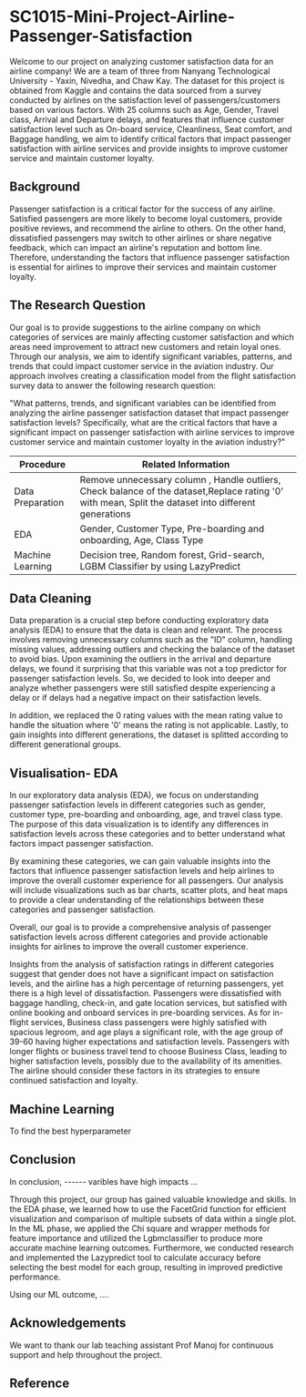 # SC1015-Mini-Project-Airline-Passenger-Satisfaction

Welcome to our project on analyzing customer satisfaction data for an airline company! We are a team of three from Nanyang Technological University - Yaxin, Nivedha, and Chaw Kay. The dataset for this project is obtained from Kaggle and contains the data sourced from a survey conducted by airlines on the satisfaction level of passengers/customers based on various factors. With 25 columns such as Age, Gender, Travel class, Arrival and Departure delays, and features that influence customer satisfaction level such as On-board service, Cleanliness, Seat comfort, and Baggage handling, we aim to identify critical factors that impact passenger satisfaction with airline services and provide insights to improve customer service and maintain customer loyalty.






## Background

Passenger satisfaction is a critical factor for the success of any airline. Satisfied passengers are more likely to become loyal customers, provide positive reviews, and recommend the airline to others. On the other hand, dissatisfied passengers may switch to other airlines or share negative feedback, which can impact an airline's reputation and bottom line. Therefore, understanding the factors that influence passenger satisfaction is essential for airlines to improve their services and maintain customer loyalty.

## The Research Question

Our goal is to provide suggestions to the airline company on which categories of services are mainly affecting customer satisfaction and which areas need improvement to attract new customers and retain loyal ones. Through our analysis, we aim to identify significant variables, patterns, and trends that could impact customer service in the aviation industry. Our approach involves creating a classification model from the flight satisfaction survey data to answer the following research question:

"What patterns, trends, and significant variables can be identified from analyzing the airline passenger satisfaction dataset that impact passenger satisfaction levels? Specifically, what are the critical factors that have a significant impact on passenger satisfaction with airline services to improve customer service and maintain customer loyalty in the aviation industry?"

| Procedure | Related Information|
| ---------------- | ---------------- |
| Data Preparation  | Remove unnecessary column , Handle outliers, Check balance of the dataset,Replace rating '0' with mean, Split the dataset into different generations |
| EDA  | Gender, Customer Type, Pre-boarding and onboarding, Age, Class Type |
| Machine Learning  | Decision tree, Random forest, Grid-search, LGBM Classifier by using LazyPredict  |


## Data Cleaning 
Data preparation is a crucial step before conducting exploratory data analysis (EDA) to ensure that the data is clean and relevant. The process involves removing unnecessary columns such as the "ID" column, handling missing values, addressing outliers and checking the balance of the dataset to avoid bias. Upon examining the outliers in the arrival and departure delays, we found it surprising that this variable was not a top predictor for passenger satisfaction levels. So, we decided to look into deeper and analyze whether passengers were still satisfied despite experiencing a delay or if delays had a negative impact on their satisfaction levels.

In addition, we replaced the 0 rating values with the mean rating value to handle the situation where '0' means the rating is not applicable. Lastly, to gain insights into different generations, the dataset is splitted according to different generational groups.

## Visualisation- EDA

In our exploratory data analysis (EDA), we focus on understanding passenger satisfaction levels in different categories such as gender, customer type, pre-boarding and onboarding, age, and travel class type. The purpose of this data visualization is to identify any differences in satisfaction levels across these categories and to better understand what factors impact passenger satisfaction.

By examining these categories, we can gain valuable insights into the factors that influence passenger satisfaction levels and help airlines to improve the overall customer experience for all passengers. Our analysis will include visualizations such as bar charts, scatter plots, and heat maps to provide a clear understanding of the relationships between these categories and passenger satisfaction.

Overall, our goal is to provide a comprehensive analysis of passenger satisfaction levels across different categories and provide actionable insights for airlines to improve the overall customer experience.

Insights from the analysis of satisfaction ratings in different categories suggest that gender does not have a significant impact on satisfaction levels, and the airline has a high percentage of returning passengers, yet there is a high level of dissatisfaction. Passengers were dissatisfied with baggage handling, check-in, and gate location services, but satisfied with online booking and onboard services in pre-boarding services. As for in-flight services, Business class passengers were highly satisfied with spacious legroom, and age plays a significant role, with the age group of 39-60 having higher expectations and satisfaction levels. Passengers with longer flights or business travel tend to choose Business Class, leading to higher satisfaction levels, possibly due to the availability of its amenities. The airline should consider these factors in its strategies to ensure continued satisfaction and loyalty.


## Machine Learning

To find the best hyperparameter


## Conclusion

In conclusion, ------ varibles have high impacts ...


Through this project, our group has gained valuable knowledge and skills. In the EDA phase, we learned how to use the FacetGrid function for efficient visualization and comparison of multiple subsets of data within a single plot. In the ML phase, we applied the Chi square and wrapper methods for feature importance and utilized the Lgbmclassifier to produce more accurate machine learning outcomes. Furthermore, we conducted research and implemented the Lazypredict tool to calculate accuracy before selecting the best model for each group, resulting in improved predictive performance.

Using our ML outcome, ....



## Acknowledgements
We want to thank our  lab teaching assistant Prof Manoj for continuous support and help throughout the project.

## Reference






